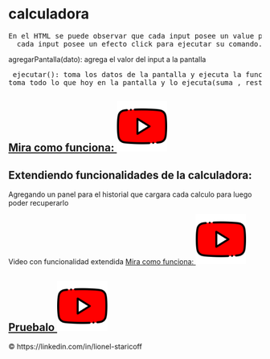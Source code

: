 # calculadora
<pre>En el HTML se puede observar que cada input posee un value para que se vea en la parte visual y,
  cada input posee un efecto click para ejecutar su comando.
</pre>
<p><scrip>agregarPantalla(dato)</scrip>: agrega el valor del input a la pantalla</p>
<pre> <scrip>ejecutar()</scrip>: toma los datos de la pantalla y ejecuta la funcion eval() que ,
toma todo lo que hoy en la pantalla y lo ejecuta(suma , resta, etc)</pre>

<h2><a href="https://www.youtube.com/watch?v=cfIPnYoEXNI"> Mira como funciona: <img src="https://github.com/LionelStaricoff/conversor/blob/main/youtube.png?raw=true"  alt="enlace a youtube" width="100" height="100"> </a></h2> 


<h2>Extendiendo funcionalidades de la calculadora:</h2>
<p>Agregando un panel para el historial que cargara cada calculo para luego poder recuperarlo</p>
<p>Video con funcionalidad extendida <a href="https://www.youtube.com/watch?v=9r3HJD9F1d0"> Mira como funciona: <img src="https://github.com/LionelStaricoff/conversor/blob/main/youtube.png?raw=true"  alt="enlace a youtube" width="100" height="100"> </a></p>


<h2><a href="https://lionelstaricoff.github.io/calculadora/"> Pruebalo <img src="https://github.com/LionelStaricoff/conversor/blob/main/youtube.png?raw=true"  alt="enlace a la web width="100" height="100"> </a></h2> 

  
<p>&copy https://linkedin.com/in/lionel-staricoff</p>
